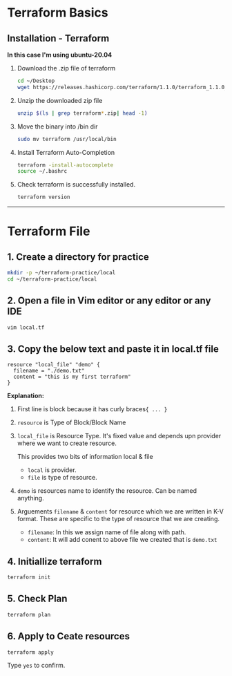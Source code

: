 # Terraform Basics

## Installation - Terraform

**In this case I'm using ubuntu-20.04**

1. Download the .zip file of terraform
    ```bash
    cd ~/Desktop
    wget https://releases.hashicorp.com/terraform/1.1.0/terraform_1.1.0_linux_amd64.zip
    ```
2. Unzip the downloaded zip file
    ```bash
    unzip $(ls | grep terraform*.zip| head -1)
    ```
3. Move the binary into /bin dir
    ```bash
    sudo mv terraform /usr/local/bin
    ```
4. Install Terraform Auto-Completion
    ```bash
    terraform -install-autocomplete
    source ~/.bashrc
    ```
5. Check terraform is successfully installed.
    ```bash
    terraform version
    ```
---


# Terraform File

## 1. Create a directory for practice

```bash
mkdir -p ~/terraform-practice/local
cd ~/terraform-practice/local
```

## 2. Open a file in Vim editor or any editor or any IDE 

```bash
vim local.tf
```

## 3. Copy the below text and paste it in local.tf file
```hcl
resource "local_file" "demo" {
  filename = "./demo.txt"
  content = "this is my first terraform"
}
```
**Explanation:**
1. First line is block because it has curly braces`{ ... }`
2. `resource` is Type of Block/Block Name
3. `local_file` is Resource Type. It's fixed value and depends upn provider where we want to create resource.

    This provides two bits of information local & file

    * `local` is provider.
    * `file` is type of resource.
4. `demo` is resources name to identify the resource. Can be named anything.
5. Arguements `filename` & `content` for resource which we are written in K-V format. These are specific to the type of resource that we are creating.
    * `filename`: In this we assign name of file along with path. 
    * `content`: It will add conent to above file we created that is `demo.txt`

## 4. Initiallize terraform

```bash
terraform init
```

## 5. Check Plan 

```bash
terraform plan
```

## 6. Apply to Ceate resources

```bash
terraform apply
```
Type `yes` to confirm.
